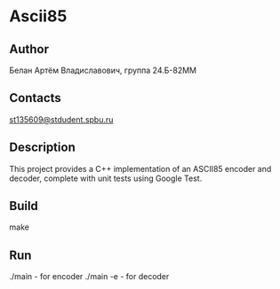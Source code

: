 # Ascii85
## Author
Белан Артём Владиславович, группа 24.Б-82ММ
## Contacts
st135609@stdudent.spbu.ru
## Description
This project provides a C++ implementation of an ASCII85 encoder and decoder, complete with unit tests using Google Test.
## Build
make
## Run
./main - for encoder
./main -e - for decoder
